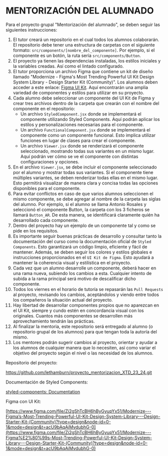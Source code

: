 # MENTORIZACIÓN DEL ALUMNADO

Para el proyecto grupal "Mentorización del alumnado", se deben seguir las siguientes instrucciones:

1. El tutor creará un repositorio en el cual todos los alumnos colaborarán. El repositorio debe tener una estructura de carpetas con el siguiente formato: `src/components/[nombre_del_componente]`. Por ejemplo, si el componente es un botón, la ruta sería `src/components/Button`.
2. El proyecto ya tienen las dependencias instaladas, los estilos iniciales y la variables creadas. Así como el lintado configurado.
3. El tutor proporciona un archivo Figma que contiene un kit de diseño llamado "Modernize - Figma's Most Trending Powerful UI Kit Design System Library - Design Starter Kit (Community)". Los alumnos deben acceder a este enlace: [Figma UI Kit](https://www.figma.com/file/Zi2gShTcBH6hByGyupYx51/Modernize---Figma%E2%80%99s-Most-Trending-Powerful-UI-Kit-Design-System-Library---Design-Starter-Kit-(Community)?type=design&node-id=0-1&mode=design&t=acU9bAqAiMvdubhG-0). Aquí encontrarán una amplia variedad de componentes y estilos para utilizar en su proyecto.
4. Cada alumno debe seleccionar un componente del UI Kit de Figma y crear tres archivos dentro de la carpeta que crearán con el nombre del componente en el repositorio:
    - Un archivo `StyledComponent.jsx` donde se implementará el componente utilizando Styled Components. Aquí podrán aplicar los estilos y personalizaciones necesarias para el componente.
    - Un archivo `FunctionalComponent.jsx` donde se implementará el componente como un componente funcional. Esto implica utilizar funciones en lugar de clases para crear el componente.
    - Un archivo `Viewer.jsx` donde se renderizará el componente seleccionado, mostrando todas sus variantes en un mismo lugar. Aquí podrán ver cómo se ve el componente con distintas configuraciones y opciones.
5. En el archivo `Viewer.jsx`, se debe incluir el componente seleccionado por el alumno y mostrar todas sus variantes. Si el componente tiene múltiples variantes, se deben renderizar todas ellas en el mismo lugar. Esto permitirá visualizar de manera clara y concisa todas las opciones disponibles para el componente.
6. Para evitar conflictos en caso de que varios alumnos seleccionen el mismo componente, se debe agregar al nombre de la carpeta las siglas del alumno. Por ejemplo, si el alumno se llama Antonio Rosales y seleccionó el componente Button, la carpeta con los 3 ficheros se llamará `Button_AR`. De esta manera, se identificará claramente quién ha desarrollado cada componente.
7. Dentro del proyecto hay un ejemplo de un componente tal y como se pide en los requisitos.
8. Es importante seguir buenas prácticas de desarrollo y consultar tanto la documentación del curso como la documentación oficial de `Styled Components`. Esto garantizará un código limpio, eficiente y fácil de mantener. Además, se deben seguir los colores y estilos globales e instrucciones proporcionados en el `UI Kit de Figma`. Esto ayudará a mantener la coherencia visual y estilística en el proyecto.
9. Cada vez que un alumno desarrolle un componente, deberá hacer en una rama nueva, subiendo los cambios a esta. Cualquier intento de subida a la rama principal será motivo de descalificar dicho componente.
10. Todos los viernes en el horario de tutoría se repasarán las `Pull Requests` al proyecto, revisando los cambios, aceptándolos y viendo entre todos los compañeros la situación actual del proyecto.
11. Hay libertad de desarrollar componentes propios que no aparezcan en el UI Kit, siempre y cundo estén en concordancia visual con los originales. Cuantos más componentes se desarrollen más aprovechamiento tendrán las prácticas.
12. Al finalizar la mentoria, este repositorio será entregado al alumno (o repositorio grupal de los alumnos) para que tengan toda la autoría del mismo.
13. Los mentores podrán sugerir cambios al proyecto, orientar y ayudar a los alumnos de cualquier manera que lo necesiten, así como variar el objetivo del proyecto según el nivel o las necesidad de los alumnos.

Repositorio del proyecto: 

https://github.com/lethamburn/proyecto_mentorizacion_XTD_23_24.git

Documentación de Styled Components: 

[styled-components: Documentation](https://styled-components.com/docs)

Figma con UI Kit: 

[https://www.figma.com/file/Zi2gShTcBH6hByGyupYx51/Modernize---Figma’s-Most-Trending-Powerful-UI-Kit-Design-System-Library---Design-Starter-Kit-(Community)?type=design&node-id=0-1&mode=design&t=acU9bAqAiMvdubhG-0](https://www.figma.com/file/Zi2gShTcBH6hByGyupYx51/Modernize---Figma%E2%80%99s-Most-Trending-Powerful-UI-Kit-Design-System-Library---Design-Starter-Kit-(Community)?type=design&node-id=0-1&mode=design&t=acU9bAqAiMvdubhG-0)